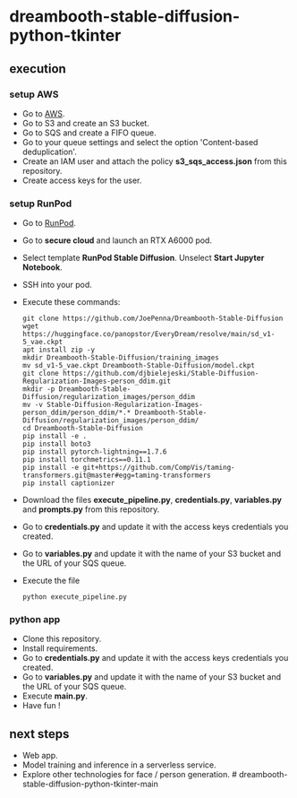 # dreambooth-stable-diffusion-python-tkinter

## execution

### setup AWS

- Go to [AWS](https://aws.amazon.com/).
- Go to S3 and create an S3 bucket.
- Go to SQS and create a FIFO queue.
- Go to your queue settings and select the option 'Content-based deduplication'.
- Create an IAM user and attach the policy **s3_sqs_access.json** from this repository.
- Create access keys for the user.

### setup RunPod

- Go to [RunPod](https://bit.ly/451svCO).
- Go to **secure cloud** and launch an RTX A6000 pod.
- Select template **RunPod Stable Diffusion**. Unselect **Start Jupyter Notebook**.
- SSH into your pod.
- Execute these commands:

      git clone https://github.com/JoePenna/Dreambooth-Stable-Diffusion
      wget https://huggingface.co/panopstor/EveryDream/resolve/main/sd_v1-5_vae.ckpt
      apt install zip -y
      mkdir Dreambooth-Stable-Diffusion/training_images
      mv sd_v1-5_vae.ckpt Dreambooth-Stable-Diffusion/model.ckpt
      git clone https://github.com/djbielejeski/Stable-Diffusion-Regularization-Images-person_ddim.git
      mkdir -p Dreambooth-Stable-Diffusion/regularization_images/person_ddim
      mv -v Stable-Diffusion-Regularization-Images-person_ddim/person_ddim/*.* Dreambooth-Stable-Diffusion/regularization_images/person_ddim/
      cd Dreambooth-Stable-Diffusion
      pip install -e .
      pip install boto3
      pip install pytorch-lightning==1.7.6
      pip install torchmetrics==0.11.1
      pip install -e git+https://github.com/CompVis/taming-transformers.git@master#egg=taming-transformers
      pip install captionizer

- Download the files **execute_pipeline.py**, **credentials.py**, **variables.py** and **prompts.py** from this repository.
- Go to **credentials.py** and update it with the access keys credentials you created.
- Go to **variables.py** and update it with the name of your S3 bucket and the URL of your SQS queue.
- Execute the file

      python execute_pipeline.py

### python app

- Clone this repository.
- Install requirements.
- Go to **credentials.py** and update it with the access keys credentials you created.
- Go to **variables.py** and update it with the name of your S3 bucket and the URL of your SQS queue.
- Execute **main.py**.
- Have fun !

## next steps

- Web app.
- Model training and inference in a serverless service.
- Explore other technologies for face / person generation.
#   d r e a m b o o t h - s t a b l e - d i f f u s i o n - p y t h o n - t k i n t e r - m a i n 
 
 
